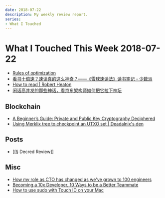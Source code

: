 ```yaml
---
date: 2018-07-22
description: My weekly review report.
series:
- What I Touched
---
```


# What I Touched This Week 2018-07-22


* [Rules of optimization](http://www.humus.name/index.php?ID=383&page=News)
* [看书十倍速？速读真的这么神奇？——《雪球速读法》读书笔记 - 少数派](https://sspai.com/post/45698)
* [How to read | Robert Heaton](https://robertheaton.com/2018/06/25/how-to-read/)
* [闲话高并发的那些神话，看京东架构师如何把它拉下神坛](https://mp.weixin.qq.com/s/FLpdT9wZFT0sJBmNTCIObw)

## Blockchain

* [A Beginner’s Guide: Private and Public Key Cryptography Deciphered](https://medium.com/coinmonks/private-and-public-key-cryptography-explained-simply-4c374d371736)
* [Using Merklix tree to checkpoint an UTXO set | Deadalnix's den](https://web.archive.org/web/20210612120011/https://www.deadalnix.me/2016/09/29/using-merklix-tree-to-checkpoint-an-utxo-set/)

## Posts

* [[§ Decred Review]]

<!--more-->

## Misc

* [How my role as CTO has changed as we've grown to 100 engineers](https://engineering.gusto.com/how-my-role-as-cto-has-changed-as-weve-grown-to-100-engineers/)
* [Becoming a 10x Developer, 10 Ways to be a Better Teammate](https://kateheddleston.com/blog/becoming-a-10x-developer)
* [How to use sudo with Touch ID on your Mac](https://www.imore.com/how-use-sudo-your-mac-touch-id)
